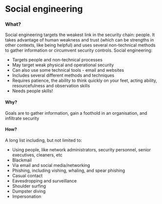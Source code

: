 # Social engineering

### What?

Social engineering targets the weakest link in the security chain: people. It takes advantage of human weakness and trust (which can be strengths in other contexts, like being helpful) and uses several non-technical methods to gather information or circumvent security controls. Social engineering:

- Targets people and non-technical processes
- May target weak physical and operational security
- Can also use some technical tools - email and websites
- Includes several different methods and techniques
- Requires patience, the ability to think quickly on your feet, acting ability, resourcefulness and observation skills
- Needs people skills!

#### Why?

Goals are to gather information, gain a foothold in an organisation, and infiltrate security

#### How?

A long list including, but not limited to:

* Using people, like network administrators, security personnel, senior executives, cleaners, etc
* Blackmail
* Via email and social media/networking
* Phishing, including vishing, whaling, and spear phishing
* Casual contact
* Eavesdropping and surveillance
* Shoulder surfing
* Dumpster diving
* Impersonation
